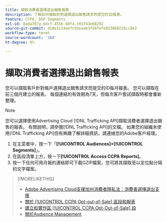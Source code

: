 ```yaml
---
title: 擷取消費者選擇退出銷售報表
description: 了解如何擷取針對選擇退出銷售請求而提交的ID報表。
feature: CCPA, DSP Segments
exl-id: 8ada787a-6dcf-455b-88f4-701743e68292
source-git-commit: d10e1c24ee7c93eaab3fd4fefe853860226cc8e2
workflow-type: tm+mt
source-wordcount: '164'
ht-degree: 0%

---
```


# 擷取消費者選擇退出銷售報表

您可以擷取客戶針對帳戶選擇退出銷售請求而提交的ID每月報表。 您可以擷取在前三個月建立的報表。 每個連結的有效期為7天，但每次客戶嘗試擷取時都會重新整理。

>[!NOTE]
>
>您可以選擇使用Advertising Cloud [!DNL Trafficking API]擷取消費者選擇退出銷售的報表。 有關說明，請參閱[!DNL Trafficking API]的文檔。 如果您的組織未使用[!DNL Trafficking API]但有興趣了解詳細資訊，請連絡您的Adobe客戶經理。

1. 在主菜單中，按一下「**[!UICONTROL Audiences]>[!UICONTROL Segments]**」。
1. 在區段清單上方，按一下&#x200B;**[!UICONTROL Access CCPA Reports]**。
1. 按一下任何可用月報的連結即可下載GZIP檔案，您可將其擷取至以定位點分隔的文字檔案。

>[!MORELIKETHIS]
>
>* [Adobe Advertising Cloud支援加州消費者隱私法：消費者選擇退出支援](https://experienceleague.adobe.com/docs/advertising-cloud/privacy/ad-cloud-ccpa-opt-out-of-sale.html)
>* [關於 [!UICONTROL CCPA Opt-out-of-Sale] 區段和報表](ccpa-opt-out-about.md)
>* [建立和實作區 [!UICONTROL CCPA Opt-Out-of-Sale] 段](ccpa-opt-out-segment-create.md)
>* [關於Audience Management](audience-about.md)

